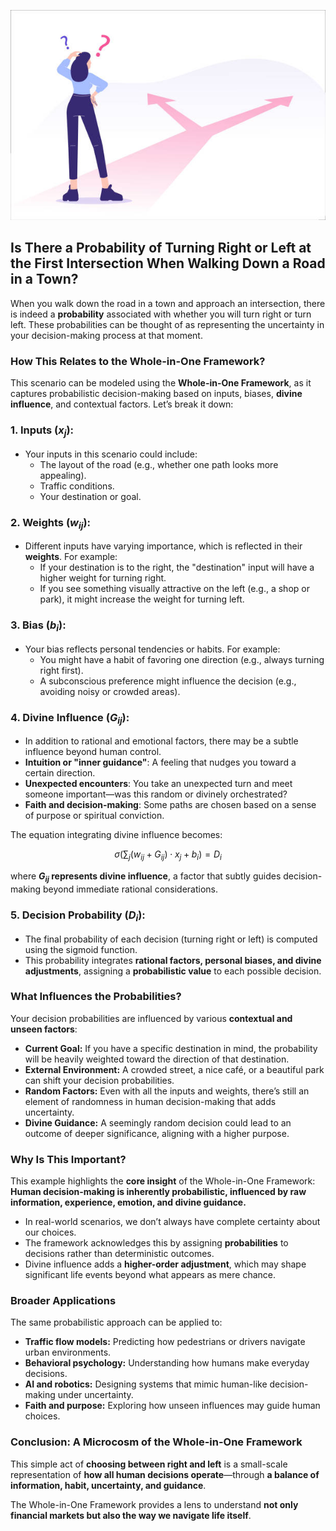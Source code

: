 ![Probabilistic Paths](../figures/probabilistic-paths.jpg "enter image title here")


## Is There a Probability of Turning Right or Left at the First Intersection When Walking Down a Road in a Town?


When you walk down the road in a town and approach an intersection, there is indeed a **probability** associated with whether you will turn right or turn left. These probabilities can be thought of as representing the uncertainty in your decision-making process at that moment.



### **How This Relates to the Whole-in-One Framework?**

This scenario can be modeled using the **Whole-in-One Framework**, as it captures probabilistic decision-making based on inputs, biases, **divine influence**, and contextual factors. Let’s break it down:

### **1. Inputs ($x_j$):**
   - Your inputs in this scenario could include:
     - The layout of the road (e.g., whether one path looks more appealing).
     - Traffic conditions.
     - Your destination or goal.



### **2. Weights ($w_{ij}$):**

   - Different inputs have varying importance, which is reflected in their **weights**. For example:
     - If your destination is to the right, the "destination" input will have a higher weight for turning right.
     - If you see something visually attractive on the left (e.g., a shop or park), it might increase the weight for turning left.



### **3. Bias ($b_i$):**

   - Your bias reflects personal tendencies or habits. For example:
     - You might have a habit of favoring one direction (e.g., always turning right first).
     - A subconscious preference might influence the decision (e.g., avoiding noisy or crowded areas).



### **4. Divine Influence ($G_{ij}$):**

   - In addition to rational and emotional factors, there may be a subtle influence beyond human control.
   - **Intuition or "inner guidance"**: A feeling that nudges you toward a certain direction.
   - **Unexpected encounters**: You take an unexpected turn and meet someone important—was this random or divinely orchestrated?
   - **Faith and decision-making**: Some paths are chosen based on a sense of purpose or spiritual conviction.

The equation integrating divine influence becomes:

$$
\sigma \left(\sum_{j} (w_{ij} + G_{ij}) \cdot x_j + b_i \right) = D_i
$$

where **$G_{ij}$ represents divine influence**, a factor that subtly guides decision-making beyond immediate rational considerations.



### **5. Decision Probability ($D_i$):**

   - The final probability of each decision (turning right or left) is computed using the sigmoid function.
   - This probability integrates **rational factors, personal biases, and divine adjustments**, assigning a **probabilistic value** to each possible decision.



### **What Influences the Probabilities?**

Your decision probabilities are influenced by various **contextual and unseen factors**:

- **Current Goal:** If you have a specific destination in mind, the probability will be heavily weighted toward the direction of that destination.
- **External Environment:** A crowded street, a nice café, or a beautiful park can shift your decision probabilities.
- **Random Factors:** Even with all the inputs and weights, there’s still an element of randomness in human decision-making that adds uncertainty.
- **Divine Guidance:** A seemingly random decision could lead to an outcome of deeper significance, aligning with a higher purpose.



### **Why Is This Important?**

This example highlights the **core insight** of the Whole-in-One Framework: **Human decision-making is inherently probabilistic, influenced by raw information, experience, emotion, and divine guidance.**

- In real-world scenarios, we don’t always have complete certainty about our choices.
- The framework acknowledges this by assigning **probabilities** to decisions rather than deterministic outcomes.
- Divine influence adds a **higher-order adjustment**, which may shape significant life events beyond what appears as mere chance.



### **Broader Applications**
The same probabilistic approach can be applied to:

- **Traffic flow models:** Predicting how pedestrians or drivers navigate urban environments.
- **Behavioral psychology:** Understanding how humans make everyday decisions.
- **AI and robotics:** Designing systems that mimic human-like decision-making under uncertainty.
- **Faith and purpose:** Exploring how unseen influences may guide human choices.

### **Conclusion: A Microcosm of the Whole-in-One Framework**  

This simple act of **choosing between right and left** is a small-scale representation of **how all human decisions operate**—through **a balance of information, habit, uncertainty, and guidance**.  

The Whole-in-One Framework provides a lens to understand **not only financial markets but also the way we navigate life itself**.